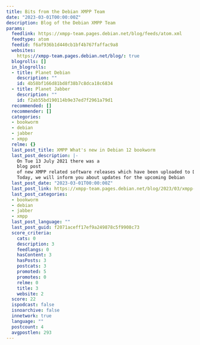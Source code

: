 ```yaml
---
title: Bits from the Debian XMPP Team
date: "2023-03-01T00:00:00Z"
description: Blog of the Debian XMPP Team
params:
  feedlink: https://xmpp-team.pages.debian.net/blog/feeds/atom.xml
  feedtype: atom
  feedid: f6af936b1d440cb1bf4b767faffac9a8
  websites:
    https://xmpp-team.pages.debian.net/blog/: true
  blogrolls: []
  in_blogrolls:
  - title: Planet Debian
    description: ""
    id: 4b58bf166d81bd8f38b7c8dca18c6834
  - title: Planet Jabber
    description: ""
    id: f2ab55bd190114b9e37ed7f2961a79d1
  recommended: []
  recommender: []
  categories:
  - bookworm
  - debian
  - jabber
  - xmpp
  relme: {}
  last_post_title: XMPP What's new in Debian 12 bookworm
  last_post_description: |-
    On Tue 13 July 2021 there was a
    blog post
    of new XMPP related software releases which have been uploaded to Debian 11 (bullseye).
    Today, we will inform you about updates for the upcoming Debian
  last_post_date: "2023-03-01T00:00:00Z"
  last_post_link: https://xmpp-team.pages.debian.net/blog/2023/03/xmpp-whats-new-in-bookworm.html
  last_post_categories:
  - bookworm
  - debian
  - jabber
  - xmpp
  last_post_language: ""
  last_post_guid: f2071aceff17ef9a249878c5f9908c73
  score_criteria:
    cats: 0
    description: 3
    feedlangs: 0
    hasContent: 3
    hasPosts: 3
    postcats: 3
    promoted: 5
    promotes: 0
    relme: 0
    title: 3
    website: 2
  score: 22
  ispodcast: false
  isnoarchive: false
  innetwork: true
  language: ""
  postcount: 4
  avgpostlen: 293
---
```

